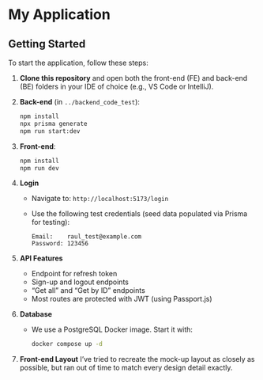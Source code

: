 # My Application

## Getting Started

To start the application, follow these steps:

1. **Clone this repository** and open both the front-end (FE) and back-end (BE) folders in your IDE of choice (e.g., VS Code or IntelliJ).

2. **Back-end** (in `../backend_code_test`):

   ```bash
   npm install
   npx prisma generate
   npm run start:dev
   ```

3. **Front-end**:

   ```bash
   npm install
   npm run dev
   ```

4. **Login**

   * Navigate to: `http://localhost:5173/login`
   * Use the following test credentials (seed data populated via Prisma for testing):

     ```
     Email:    raul_test@example.com
     Password: 123456
     ```

5. **API Features**

   * Endpoint for refresh token
   * Sign-up and logout endpoints
   * “Get all” and “Get by ID” endpoints
   * Most routes are protected with JWT (using Passport.js)

6. **Database**

   * We use a PostgreSQL Docker image. Start it with:

     ```bash
     docker compose up -d
     ```

7. **Front-end Layout**
   I’ve tried to recreate the mock-up layout as closely as possible, but ran out of time to match every design detail exactly.

